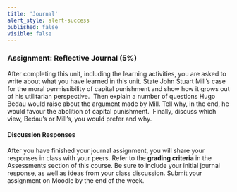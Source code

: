```yaml
---
title: 'Journal'
alert_style: alert-success
published: false
visible: false
---
```

### Assignment: Reflective Journal (5%)
After completing this unit, including the learning activities, you are asked to write about what you have learned in this unit.
State John Stuart Mill’s case for the moral permissibility of capital punishment and show how it grows out of his utilitarian perspective.  Then explain a number of questions Hugo Bedau would raise about the argument made by Mill. Tell why, in the end, he would favour the abolition of capital punishment.  Finally, discuss which view, Bedau’s or Mill’s, you would prefer and why.
#### Discussion Responses
After you have finished your journal assignment, you will share your responses in class with your peers. Refer to the **grading criteria** in the Assessments section of this course. Be sure to include your initial journal response, as well as ideas from your class discussion. Submit your assignment on Moodle by the end of the week.
